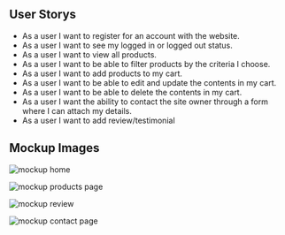 ## User Storys
+ As a user I want to register for an account with the website.
+ As a user I want to see my logged in or logged out status.
+ As a user I want to view all products.
+ As a user I want to be able to filter products by the criteria I choose.
+ As a user I want to add products to my cart.
+ As a user I want to be able to edit and update the contents in my cart.
+ As a user I want to be able to delete the contents in my cart.
+ As a user I want the ability to contact the site owner through a form where I can attach my details.
+ As a user I want to add review/testimonial 


## Mockup Images

![mockup home](https://user-images.githubusercontent.com/55660566/193449720-0c2cd888-724e-4bbf-b7d4-088bd518a727.jpg)

![mockup products page](https://user-images.githubusercontent.com/55660566/193449675-9247bc33-49d0-4df7-aad0-3c25b6f1c03d.jpg)

![mockup review](https://user-images.githubusercontent.com/55660566/193449676-9c6acc80-9711-48ce-b37a-7bba0ed90dc1.jpg)

![mockup contact page](https://user-images.githubusercontent.com/55660566/193449680-d73b0359-d56c-482e-bdca-2fde3bc1ee22.jpg)
